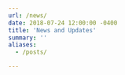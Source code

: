 ```yaml
---
url: /news/
date: 2018-07-24 12:00:00 -0400
title: 'News and Updates'
summary: ''
aliases:
  - /posts/

---
```

